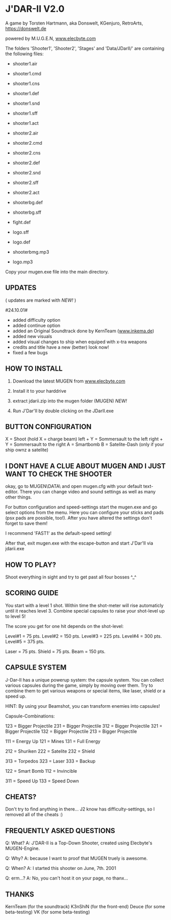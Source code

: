 # J'DAR-II V2.0

A game by Torsten Hartmann, aka Donswelt, KGenjuro, RetroArts, https://donswelt.de

powered by M.U.G.E.N, www.elecbyte.com

The folders 'Shooter1', 'Shooter2', 'Stages' and 'Data/JDarII/'
are containing the following files:

- shooter1.air
- shooter1.cmd
- shooter1.cns
- shooter1.def
- shooter1.snd
- shooter1.sff
- shooter1.act

- shooter2.air
- shooter2.cmd
- shooter2.cns
- shooter2.def
- shooter2.snd
- shooter2.sff
- shooter2.act

- shooterbg.def
- shooterbg.sff

- fight.def
- logo.sff
- logo.def
- shooterbmg.mp3
- logo.mp3

Copy your mugen.exe file into the main directory.

## UPDATES

( updates are marked with *NEW!* )

#24.10.01#

- added difficulty option
- added continue option
- added an Original Soundtrack done by KernTeam (www.inkema.de)
- added new visuals
- added visual changes to ship when equiped with x-tra weapons
- credits and title have a new (better) look now!
- fixed a few bugs


## HOW TO INSTALL

1. Download the latest MUGEN from www.elecbyte.com

2. Install it to your harddrive

3. extract jdarii.zip into the mugen folder (MUGEN\)     *NEW!*

4. Run J'Dar'II by double clicking on the JDarII.exe
   

## BUTTON CONFIGURATION

X         =  Shoot (hold X = charge beam)
left  + Y =  Sommersault to the left
right + Y =  Sommersault to the right
A         =  Smartbomb
B         =  Satelite-Dash (only if your ship ownz a satelite)


## I DONT HAVE A CLUE ABOUT MUGEN AND I JUST WANT TO CHECK THE SHOOTER

okay, go to MUGEN\DATA\ and open mugen.cfg with your default text-editor.
There you can change video and sound settings as well as many other things.

For button configuration and speed-settings start the mugen.exe and go select
options from the menu. Here you can configure your sticks and pads (psx pads
are possible, too!). After you have altered the settings don't forget to
save them!

I recommend 'FAST1' as the default-speed setting!

After that, exit mugen.exe with the escape-button and start J'Dar'II via jdarii.exe


## HOW TO PLAY?

Shoot everything in sight and try to get past all four bosses ^_^


## SCORING GUIDE

You start with a level 1 shot. Within time the shot-meter will rise
automaticly until it reaches level 3. Combine special capsules to
raise your shot-level up to level 5!

The score you get for one hit depends on the shot-level:

Level#1  =  75 pts.
Level#2  = 150 pts.
Level#3  = 225 pts.
Level#4  = 300 pts.
Level#5  = 375 pts.

Laser    =  75 pts.
Shield   =  75 pts.
Beam     = 150 pts.


## CAPSULE SYSTEM

J-Dar-II has a unique powerup system: the capsule system.
You can collect various capsules during the game, simply
by moving over them. Try to combine them to get various
weapons or special items, like laser, shield or a speed up.

HINT: By using your Beamshot, you can transform enemies into capsules!

Capsule-Combinations:

123 = Bigger Projectile
231 = Bigger Projectile
312 = Bigger Projectile
321 = Bigger Projectile
132 = Bigger Projectile
213 = Bigger Projectile

111 = Energy Up
121 = Mines
131 = Full Energy

212 = Shuriken
222 = Satelite
232 = Shield

313 = Torpedos
323 = Laser
333 = Backup

122 = Smart Bomb
112 = Invincible

311 = Speed Up
133 = Speed Down


## CHEATS?

Don't try to find anything in there... J2 know has difficulty-settings, so I removed
all of the cheats :)


## FREQUENTLY ASKED QUESTIONS

Q: What?
A: J'DAR-II is a Top-Down Shooter, created using Elecbyte's MUGEN-Engine.

Q: Why?
A: because I want to proof that MUGEN truely is awesome.

Q: When?
A: I started this shooter on June, 7th. 2001

Q: erm...?
A: No, you can't host it on your page, no thanx...


## THANKS

KernTeam (for the soundtrack)
K3nShiN (for the front-end)
Deuce (for some beta-testing)
VK (for some beta-testing)

